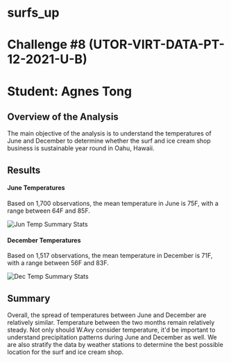 # surfs_up
# Challenge #8 (UTOR-VIRT-DATA-PT-12-2021-U-B)
# Student: Agnes Tong

## Overview of the Analysis

The main objective of the analysis is to understand the temperatures of June and December to determine whether the surf and ice cream shop business is sustainable year round in Oahu, Hawaii. 


## Results

#### June Temperatures 

Based on 1,700 observations, the mean temperature in June is 75F, with a range between 64F and 85F. 

![Jun Temp Summary Stats](https://user-images.githubusercontent.com/96399622/156844503-0cab3f3a-7a60-4406-b017-463af7ac8b23.PNG)


#### December Temperatures 

Based on 1,517 observations, the mean temperature in December is 71F, with a range between 56F and 83F. 

![Dec Temp Summary Stats](https://user-images.githubusercontent.com/96399622/156844483-7a23a890-03a5-4396-af5d-e5029b3ae449.PNG)


## Summary

Overall, the spread of temperatures between June and December are relatively similar. Temperature between the two months remain relatively steady. Not only should 
W.Avy consider temperature, it'd be important to understand precipitation patterns during June and December as well. We are also stratify the data by weather stations to determine the best possible location for the surf and ice cream shop. 
